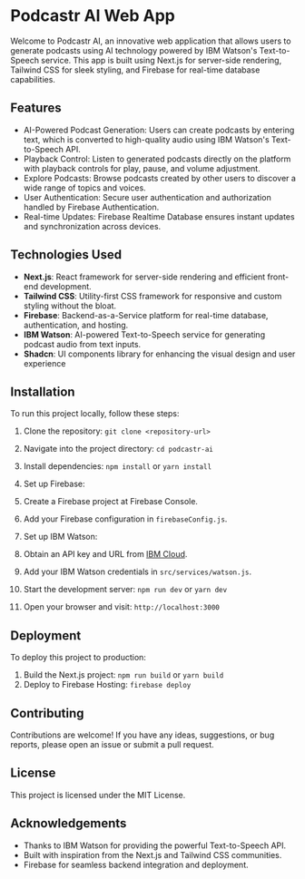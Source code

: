 # Podcastr AI Web App

Welcome to Podcastr AI, an innovative web application that allows users to generate podcasts using AI technology powered by IBM Watson's Text-to-Speech service. This app is built using Next.js for server-side rendering, Tailwind CSS for sleek styling, and Firebase for real-time database capabilities.

## Features

* AI-Powered Podcast Generation: Users can create podcasts by entering text, which is converted to high-quality audio using IBM Watson's Text-to-Speech API.
* Playback Control: Listen to generated podcasts directly on the platform with playback controls for play, pause, and volume adjustment.
* Explore Podcasts: Browse podcasts created by other users to discover a wide range of topics and voices.
* User Authentication: Secure user authentication and authorization handled by Firebase Authentication.
* Real-time Updates: Firebase Realtime Database ensures instant updates and synchronization across devices.

## Technologies Used

- **Next.js**: React framework for server-side rendering and efficient front-end development. 
-  **Tailwind CSS**: Utility-first CSS framework for responsive and custom styling without the bloat. 
-  **Firebase**: Backend-as-a-Service platform for real-time database, authentication, and hosting. 
-  **IBM Watson**: AI-powered Text-to-Speech service for generating podcast audio from text inputs. 
-  **Shadcn**: UI components library for enhancing the visual design and user experience


## Installation

To run this project locally, follow these steps:


1. Clone the repository: `git clone <repository-url>`

2. Navigate into the project directory: `cd podcastr-ai`
3. Install dependencies: `npm install` or `yarn install`
4. Set up Firebase:
5. Create a Firebase project at Firebase Console.
6. Add your Firebase configuration in `firebaseConfig.js`.
7. Set up IBM Watson:
8. Obtain an API key and URL from [IBM Cloud](https://cloud.ibm.com).
9. Add your IBM Watson credentials in `src/services/watson.js`.
10. Start the development server: `npm run dev` or `yarn dev`
11. Open your browser and visit: `http://localhost:3000`

## Deployment

To deploy this project to production:

1.  Build the Next.js project: `npm run build` or `yarn build`
2.  Deploy to Firebase Hosting: `firebase deploy`

## Contributing

Contributions are welcome! If you have any ideas, suggestions, or bug reports, please open an issue or submit a pull request.

## License

This project is licensed under the MIT License.

## Acknowledgements

-   Thanks to IBM Watson for providing the powerful Text-to-Speech API.
-   Built with inspiration from the Next.js and Tailwind CSS communities.
-   Firebase for seamless backend integration and deployment.
